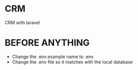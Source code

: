 # CRM
 CRM with laravel

# BEFORE ANYTHING
- Change the .env.example name to .env
- Change the .env file so it matches with the local database
